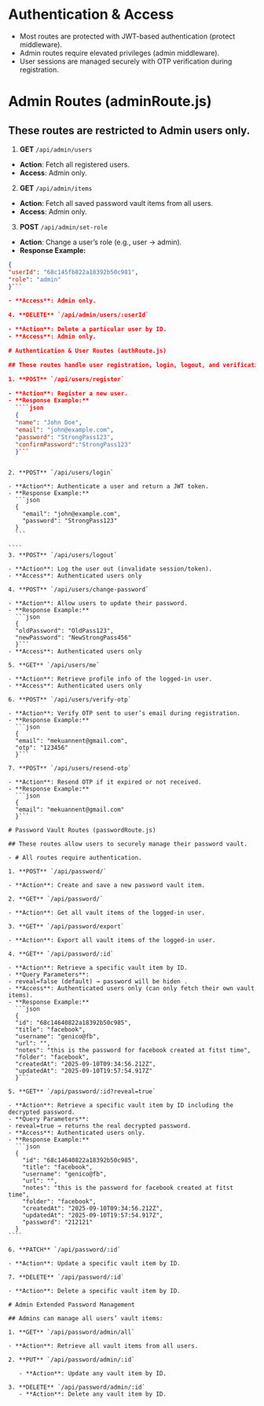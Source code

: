# Authentication & Access

- Most routes are protected with JWT-based authentication (protect middleware).
- Admin routes require elevated privileges (admin middleware).
- User sessions are managed securely with OTP verification during registration.

# Admin Routes (adminRoute.js)

## These routes are restricted to Admin users only.

1. **GET** `/api/admin/users`

- **Action**: Fetch all registered users.
- **Access**: Admin only.

2. **GET** `/api/admin/items`

- **Action**: Fetch all saved password vault items from all users.
- **Access**: Admin only.

3. **POST** `/api/admin/set-role`

- **Action**: Change a user’s role (e.g., user → admin).
- **Response Example:**

```json
{
"userId": "68c145fb822a18392b50c981",
"role": "admin"
}```

- **Access**: Admin only.

4. **DELETE** `/api/admin/users/:userId`

- **Action**: Delete a particular user by ID.
- **Access**: Admin only.

# Authentication & User Routes (authRoute.js)

## These routes handle user registration, login, logout, and verification.

1. **POST** `/api/users/register`

- **Action**: Register a new user.
- **Response Example:**
  ````json
  {
  "name": "John Doe",
  "email": "john@example.com",
  "password": "StrongPass123",
  "confirmPassword":"StrongPass123"
  }```
`````

`````

2. **POST** `/api/users/login`

- **Action**: Authenticate a user and return a JWT token.
- **Response Example:**
  ```json
  {
    "email": "john@example.com",
    "password": "StrongPass123"
  }
  ```

````
3. **POST** `/api/users/logout`

- **Action**: Log the user out (invalidate session/token).
- **Access**: Authenticated users only

4. **POST** `/api/users/change-password`

- **Action**: Allow users to update their password.
- **Response Example:**
  ```json
  {
  "oldPassword": "OldPass123",
  "newPassword": "NewStrongPass456"
  }```
- **Access**: Authenticated users only

5. **GET** `/api/users/me`

- **Action**: Retrieve profile info of the logged-in user.
- **Access**: Authenticated users only

6. **POST** `/api/users/verify-otp`

- **Action**: Verify OTP sent to user’s email during registration.
- **Response Example:**
  ```json
  {
  "email": "mekuannent@gmail.com",
  "otp": "123456"
  }```

7. **POST** `/api/users/resend-otp`

- **Action**: Resend OTP if it expired or not received.
- **Response Example:**
  ```json
  {
  "email": "mekuannent@gmail.com"
  }```

# Password Vault Routes (passwordRoute.js)

## These routes allow users to securely manage their password vault.

- # All routes require authentication.

1. **POST** `/api/password/`

- **Action**: Create and save a new password vault item.

2. **GET** `/api/password/`

- **Action**: Get all vault items of the logged-in user.

3. **GET** `/api/password/export`

- **Action**: Export all vault items of the logged-in user.

4. **GET** `/api/password/:id`

- **Action**: Retrieve a specific vault item by ID.
- **Query Parameters**:
- reveal=false (default) → password will be hiden .
- **Access**: Authenticated users only (can only fetch their own vault items).
- **Response Example:**
  ```json
  {
  "id": "68c14640822a18392b50c985",
  "title": "facebook",
  "username": "genico@fb",
  "url": "",
  "notes": "this is the password for facebook created at fitst time",
  "folder": "facebook",
  "createdAt": "2025-09-10T09:34:56.212Z",
  "updatedAt": "2025-09-10T19:57:54.917Z"
  }```

5. **GET** `/api/password/:id?reveal=true`

- **Action**: Retrieve a specific vault item by ID including the decrypted password.
- **Query Parameters**:
- reveal=true → returns the real decrypted password.
- **Access**: Authenticated users only.
- **Response Example:**
  ```json
  {
    "id": "68c14640822a18392b50c985",
    "title": "facebook",
    "username": "genico@fb",
    "url": "",
    "notes": "this is the password for facebook created at fitst time",
    "folder": "facebook",
    "createdAt": "2025-09-10T09:34:56.212Z",
    "updatedAt": "2025-09-10T19:57:54.917Z",
    "password": "212121"
  }
````

6. **PATCH** `/api/password/:id`

- **Action**: Update a specific vault item by ID.

7. **DELETE** `/api/password/:id`

- **Action**: Delete a specific vault item by ID.

# Admin Extended Password Management

## Admins can manage all users’ vault items:

1. **GET** `/api/password/admin/all`

- **Action**: Retrieve all vault items from all users.

2. **PUT** `/api/password/admin/:id`

   - **Action**: Update any vault item by ID.

3. **DELETE** `/api/password/admin/:id`
   - **Action**: Delete any vault item by ID.
`````
